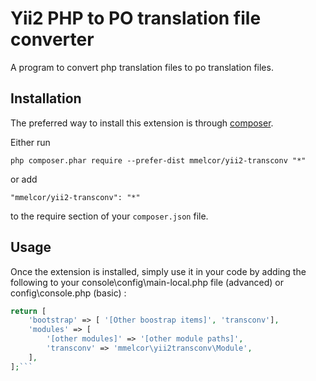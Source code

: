 Yii2 PHP to PO translation file converter
=========================================
A program to convert php translation files to po translation files.

Installation
------------

The preferred way to install this extension is through [composer](http://getcomposer.org/download/).

Either run

```
php composer.phar require --prefer-dist mmelcor/yii2-transconv "*"
```

or add

```
"mmelcor/yii2-transconv": "*"
```

to the require section of your `composer.json` file.


Usage
-----

Once the extension is installed, simply use it in your code by adding the following to your console\config\main-local.php file (advanced) or config\console.php (basic) :

```php
return [
	'bootstrap' => [ '[Other boostrap items]', 'transconv'],
	'modules' => [
		'[other modules]' => '[other module paths]',
		'transconv' => 'mmelcor\yii2transconv\Module',
	],
];```